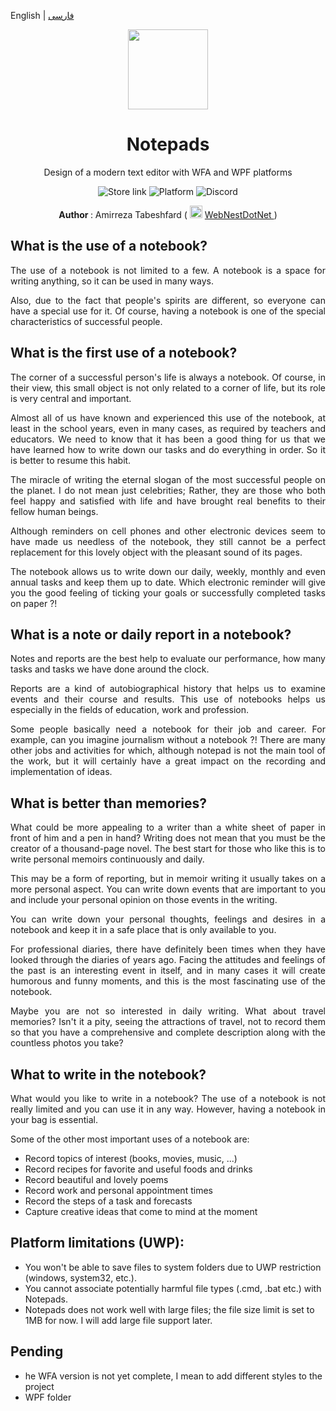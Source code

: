 English | [فارسی](./README.fa-IR.md)

<p align="center">
	<img width="128" align="center" src="https://w7.pngwing.com/pngs/753/965/png-transparent-computer-icons-notepad-onenote-miscellaneous-microphone-axialis-iconworkshop.png">
</p>
	<h1 align="center">
  Notepads
</h1>
<div>
	<p align="center">
	  Design of a modern text editor with WFA and WPF platforms
	</p>
	<p align="center">
		<a style="text-decoration:none" href="https://www.microsoft.com/store/apps/9nhl4nsc67wm">
			<img src="https://img.shields.io/badge/Microsoft%20Store-Download-orange.svg?style=flat-square" alt="Store link"/>
		</a>
		<a style="text-decoration:none">
			<img src="https://img.shields.io/badge/platform-windows%2010%20%7C%20uwp-yellow.svg?style=flat-square" alt="Platform"/>
		</a>
		<a style="text-decoration:none" href="https://discord.gg/VqetCub">
			<img src="https://img.shields.io/discord/588473626651787274.svg?style=flat-square" alt="Discord"/>
		</a>
	</p>
</div>
<div>
	<p align="center">
		<strong>
			Author
		</strong>
		: Amirreza Tabeshfard
		(
			<span>
				<img src="http://assets.stickpng.com/images/580b57fcd9996e24bc43c521.png" style="width: 20px; height: 20px; margin: 0px;">
			</span>
			<span>
				<a href="https://www.instagram.com/WebNestDotNet/" target="_blank">
					WebNestDotNet
				</a>
			</span>
		)
	</p>
</div>


## What is the use of a notebook?
<div>
	<p align="justify">
		The use of a notebook is not limited to a few. A notebook is a space for writing anything, so it can be used in many ways.
	<p>
	<p align="justify">
		Also, due to the fact that people's spirits are different, so everyone can have a special use for it. Of course, having a notebook is one of the special characteristics of successful people.
	<p>
</div>

## What is the first use of a notebook?
<div>
	<p align="justify">
		The corner of a successful person's life is always a notebook. Of course, in their view, this small object is not only related to a corner of life, but its role is very central and important.
	<p>
	<p align="justify">
		Almost all of us have known and experienced this use of the notebook, at least in the school years, even in many cases, as required by teachers and educators. We need to know that it has been a good thing for us that we have learned how to write down our tasks and do everything in order. So it is better to resume this habit.
	<p>
	<p align="justify">
		The miracle of writing the eternal slogan of the most successful people on the planet. I do not mean just celebrities; Rather, they are those who both feel happy and satisfied with life and have brought real benefits to their fellow human beings.
	<p>
	<p align="justify">
		Although reminders on cell phones and other electronic devices seem to have made us needless of the notebook, they still cannot be a perfect replacement for this lovely object with the pleasant sound of its pages.
	<p>
	<p align="justify">
		The notebook allows us to write down our daily, weekly, monthly and even annual tasks and keep them up to date. Which electronic reminder will give you the good feeling of ticking your goals or successfully completed tasks on paper ?!
	<p>
</div>

## What is a note or daily report in a notebook?
<div>
	<p align="justify">
		Notes and reports are the best help to evaluate our performance, how many tasks and tasks we have done around the clock.
	<p>
	<p align="justify">
		Reports are a kind of autobiographical history that helps us to examine events and their course and results. This use of notebooks helps us especially in the fields of education, work and profession.
	<p>
	<p align="justify">
		Some people basically need a notebook for their job and career. For example, can you imagine journalism without a notebook ?! There are many other jobs and activities for which, although notepad is not the main tool of the work, but it will certainly have a great impact on the recording and implementation of ideas.
	<p>
</div>

## What is better than memories?
<div>
	<p align="justify">
		What could be more appealing to a writer than a white sheet of paper in front of him and a pen in hand? Writing does not mean that you must be the creator of a thousand-page novel. The best start for those who like this is to write personal memoirs continuously and daily.
	<p>
	<p align="justify">
		This may be a form of reporting, but in memoir writing it usually takes on a more personal aspect. You can write down events that are important to you and include your personal opinion on those events in the writing.
	<p>
	<p align="justify">
		You can write down your personal thoughts, feelings and desires in a notebook and keep it in a safe place that is only available to you.
	<p>
	<p align="justify">
		For professional diaries, there have definitely been times when they have looked through the diaries of years ago. Facing the attitudes and feelings of the past is an interesting event in itself, and in many cases it will create humorous and funny moments, and this is the most fascinating use of the notebook.
	<p>
	<p align="justify">
		Maybe you are not so interested in daily writing. What about travel memories? Isn't it a pity, seeing the attractions of travel, not to record them so that you have a comprehensive and complete description along with the countless photos you take?
	<p>
</div>

## What to write in the notebook?
<div>
	<p align="justify">
		What would you like to write in a notebook? The use of a notebook is not really limited and you can use it in any way. However, having a notebook in your bag is essential.
	<p>
	<p align="justify">
		Some of the other most important uses of a notebook are:
	<p>
</div>

* Record topics of interest (books, movies, music, ...)
* Record recipes for favorite and useful foods and drinks
* Record beautiful and lovely poems
* Record work and personal appointment times
* Record the steps of a task and forecasts
* Capture creative ideas that come to mind at the moment

## Platform limitations (UWP):

* You won't be able to save files to system folders due to UWP restriction (windows, system32, etc.).
* You cannot associate potentially harmful file types (.cmd, .bat etc.) with Notepads.
* Notepads does not work well with large files; the file size limit is set to 1MB for now. I will add large file support later.

## Pending
* he WFA version is not yet complete, I mean to add different styles to the project
* WPF folder
